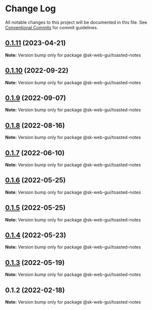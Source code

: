 # Change Log

All notable changes to this project will be documented in this file.
See [Conventional Commits](https://conventionalcommits.org) for commit guidelines.

## [0.1.11](https://github.com/Sundsvallskommun/web-shared-components/compare/@sk-web-gui/toasted-notes@0.1.10...@sk-web-gui/toasted-notes@0.1.11) (2023-04-21)

**Note:** Version bump only for package @sk-web-gui/toasted-notes

## [0.1.10](https://github.com/Sundsvallskommun/web-shared-components/compare/@sk-web-gui/toasted-notes@0.1.9...@sk-web-gui/toasted-notes@0.1.10) (2022-09-22)

**Note:** Version bump only for package @sk-web-gui/toasted-notes

## [0.1.9](https://github.com/Sundsvallskommun/web-shared-components/compare/@sk-web-gui/toasted-notes@0.1.8...@sk-web-gui/toasted-notes@0.1.9) (2022-09-07)

**Note:** Version bump only for package @sk-web-gui/toasted-notes

## [0.1.8](https://github.com/Sundsvallskommun/web-shared-components/compare/@sk-web-gui/toasted-notes@0.1.7...@sk-web-gui/toasted-notes@0.1.8) (2022-08-16)

**Note:** Version bump only for package @sk-web-gui/toasted-notes

## [0.1.7](https://github.com/Sundsvallskommun/web-shared-components/compare/@sk-web-gui/toasted-notes@0.1.6...@sk-web-gui/toasted-notes@0.1.7) (2022-06-10)

**Note:** Version bump only for package @sk-web-gui/toasted-notes

## [0.1.6](https://github.com/Sundsvallskommun/web-shared-components/compare/@sk-web-gui/toasted-notes@0.1.5...@sk-web-gui/toasted-notes@0.1.6) (2022-05-25)

**Note:** Version bump only for package @sk-web-gui/toasted-notes

## [0.1.5](https://github.com/Sundsvallskommun/web-shared-components/compare/@sk-web-gui/toasted-notes@0.1.4...@sk-web-gui/toasted-notes@0.1.5) (2022-05-25)

**Note:** Version bump only for package @sk-web-gui/toasted-notes

## [0.1.4](https://github.com/Sundsvallskommun/web-shared-components/compare/@sk-web-gui/toasted-notes@0.1.3...@sk-web-gui/toasted-notes@0.1.4) (2022-05-23)

**Note:** Version bump only for package @sk-web-gui/toasted-notes

## [0.1.3](https://github.com/Sundsvallskommun/web-shared-components/compare/@sk-web-gui/toasted-notes@0.1.2...@sk-web-gui/toasted-notes@0.1.3) (2022-05-19)

**Note:** Version bump only for package @sk-web-gui/toasted-notes

## 0.1.2 (2022-02-18)

**Note:** Version bump only for package @sk-web-gui/toasted-notes
